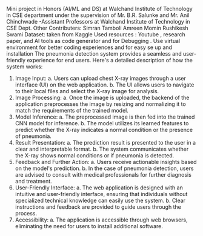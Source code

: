 Mini project in Honors (AI/ML and DS) at Walchand Institute of Technology in CSE department 
under the supervision of Mr. B.R. Salunke and Mr. Anil Chinchwade -Assistant Professors at Walchand Institute of Technology in CSE Dept.
Other Contributers:
Simran Tamboli
Amreen Momin
Rushikesh Swami
Dataset: taken from Kaggle 
Used resources : Youtube , research paper, and AI tools as code generator and for Debugging .
Use virtual environment for better coding experiences and for easy se up and installation
The pneumonia detection system provides a seamless and user-friendly experience for end users.
Here's a detailed description of how the system works:
1. Image Input:
a. Users can upload chest X-ray images through a user interface (UI) on the web
application.
b. The UI allows users to navigate to their local files and select the X-ray image for
analysis.
2. Image Processing:
a. Once the image is uploaded, the backend of the application preprocesses the image by
resizing and normalizing it to match the requirements of the trained model.
3. Model Inference:
a. The preprocessed image is then fed into the trained CNN model for inference.
b. The model utilizes its learned features to predict whether the X-ray indicates a normal
condition or the presence of pneumonia.
4. Result Presentation:
a. The prediction result is presented to the user in a clear and interpretable format.
b. The system communicates whether the X-ray shows normal conditions or if
pneumonia is detected.
5. Feedback and Further Action:
a. Users receive actionable insights based on the model's prediction.
b. In the case of pneumonia detection, users are advised to consult with medical
professionals for further diagnosis and treatment.
6. User-Friendly Interface:
a. The web application is designed with an intuitive and user-friendly interface, ensuring
that individuals without specialized technical knowledge can easily use the system.
b. Clear instructions and feedback are provided to guide users through the process.
7. Accessibility:
a. The application is accessible through web browsers, eliminating the need for users to
install additional software.
